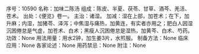 序号：10590
名称：加味二陈汤
组成：陈皮、半夏、茯苓、甘草、酒芩、羌活、苍术。
出处：《便览》卷一。
主治：诸湿。
加减：湿在上部，加苍术；在下，加升麻；内湿，加猪苓、泽泻；中焦湿与痛热，加黄连，有实者亦用之；肥白人因湿沉困倦怠是气虚，加苍术、白术；黑瘦人沉困倦怠是湿热，加黄芩、白术、芍药。
功效：None
用法用量：用水2钟，加生姜3片，水煎服。
制备方法：None
临床应用：None
各家论述：None
用药禁忌：None
附注：None
